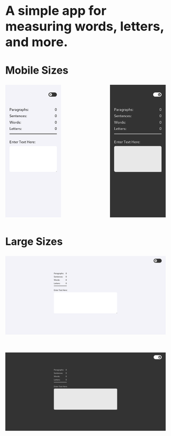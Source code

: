 <div style='max-width: 50em; margin: auto;'>
    <h1 style='font-size: 2.5rem;'>A simple app for measuring words, letters, and more.</h1>
    <h2 style='font-size: 2rem;'>Mobile Sizes</h2>
    <div style='display: flex; justify-content: space-between; margin-bottom: 4em;'>
        <img style='display: block; width: 40%; max-width: 12.5em;' src='screenshots/app-light-mobile.png' alt='Mobile Size Screenshot of the App' />
        <img style='display: block; width: 40%; max-width: 12.5em;' src='screenshots/app-dark-mobile.png' alt='Mobile Size Screenshot of the App' />
    </div>
    <h2 style='font-size: 2rem;'>Large Sizes</h2>
    <div style='display: grid; grid-row-gap: 4em;'>
        <img style='display: block; max-width: 100%;' src='screenshots/app-light.png' alt='Large Size Screenshot of the App' />
        <img style='display: block; max-width: 100%;' src='screenshots/app-dark.png' alt='Large Size Screenshot of the App' />
    </div>
</div>